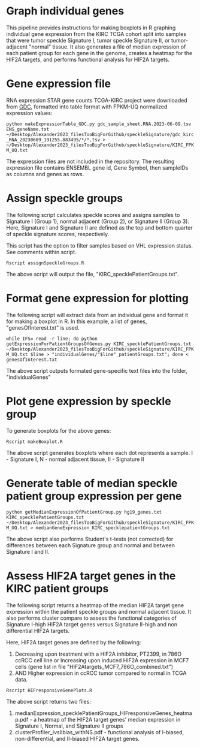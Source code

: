 # Graph individual genes
This pipeline provides instructions for making boxplots in R graphing individual gene expression from the KIRC TCGA cohort split into samples that were tumor speckle Signature I, tumor speckle Signature II, or tumor-adjacent "normal" tissue. It also generates a file of median expression of each patient group for each gene in the genome, creates a heatmap for the HIF2A targets, and performs functional analysis for HIF2A targets.

# Gene expression file
RNA expression STAR gene counts TCGA-KIRC project were downloaded from [GDC](https://portal.gdc.cancer.gov/), formatted into table format with FPKM-UQ normalized expression values:

```python makeExpressionTable_GDC.py gdc_sample_sheet.RNA.2023-06-09.tsv ENS_geneName.txt ~/Desktop/Alexander2023_filesTooBigForGithub/speckleSignature/gdc_kirc_RNA_20230609_191255.883495/*/*.tsv > ~/Desktop/Alexander2023_filesTooBigForGithub/speckleSignature/KIRC_FPKM_UQ.txt```

The expression files are not included in the repository. The resulting expression file contains ENSEMBL gene id, Gene Symbol, then sampleIDs as columns and genes as rows. 

# Assign speckle groups
The following script calculates speckle scores and assigns samples to Signature I (Group 1), normal adjacent (Group 2), or Signature II (Group 3). Here, Signature I and Signature II are defined as the top and bottom quarter of speckle signature scores, respectively. 

This script has the option to filter samples based on VHL expression status. See comments within script.

```Rscript assignSpeckleGroups.R```

The above script will output the file, "KIRC_specklePatientGroups.txt".

# Format gene expression for plotting
The following script will extract data from an individual gene and format it for making a boxplot in R. In this example, a list of genes, "genesOfInterest.txt" is used. 

```while IFS= read -r line; do python getExpressionForPatientGroupsOfGenes.py KIRC_specklePatientGroups.txt ~/Desktop/Alexander2023_filesTooBigForGithub/speckleSignature/KIRC_FPKM_UQ.txt $line > "individualGenes/"$line"_patientGroups.txt"; done < genesOfInterest.txt```

The above script outputs formated gene-specific text files into the folder, "individualGenes"

# Plot gene expression by speckle group
To generate boxplots for the above genes:

```Rscript makeBoxplot.R```

The above script generates boxplots where each dot represents a sample. I - Signature I, N - normal adjacent tissue, II - Signature II

# Generate table of median speckle patient group expression per gene
```python getMedianExpressionOfPatientGroup.py hg19_genes.txt KIRC_specklePatientGroups.txt ~/Desktop/Alexander2023_filesTooBigForGithub/speckleSignature/KIRC_FPKM_UQ.txt > medianGeneExpression_KIRC_specklepatientGroups.txt```

The above script also performs Student's t-tests (not corrected) for differences between each Signature group and normal and between Signature I and II.

# Assess HIF2A target genes in the KIRC patient groups
The following script returns a heatmap of the median HIF2A target gene expression within the patient speckle groups and normal adjacent tissue. It also performs cluster compare to assess the functional categories of Signature I-high HIF2A target genes versus Signature II-high and non differential HIF2A targets. 

Here, HIF2A target genes are defined by the following: 
1. Decreasing upon treatment with a HIF2A inhibitor, PT2399, in 786O ccRCC cell line or Increasing upon induced HIF2A expression in MCF7 cells (gene list in file "HIF2Atargets_MCF7_786O_combined.txt")
2. AND Higher expression in ccRCC tumor compared to normal in TCGA data. 

```Rscript HIFresponsiveGenePlots.R```

The above script returns two files:
1. medianExpression_specklePatientGroups_HIFresponsiveGenes_heatmap.pdf - a heatmap of the HIF2A target genes' median expression in Signature I, Normal, and Signature II groups
2. clusterProfiler_IvsIIbias_withNS.pdf - functional analysis of I-biased, non-differential, and II-biased HIF2A target genes.












